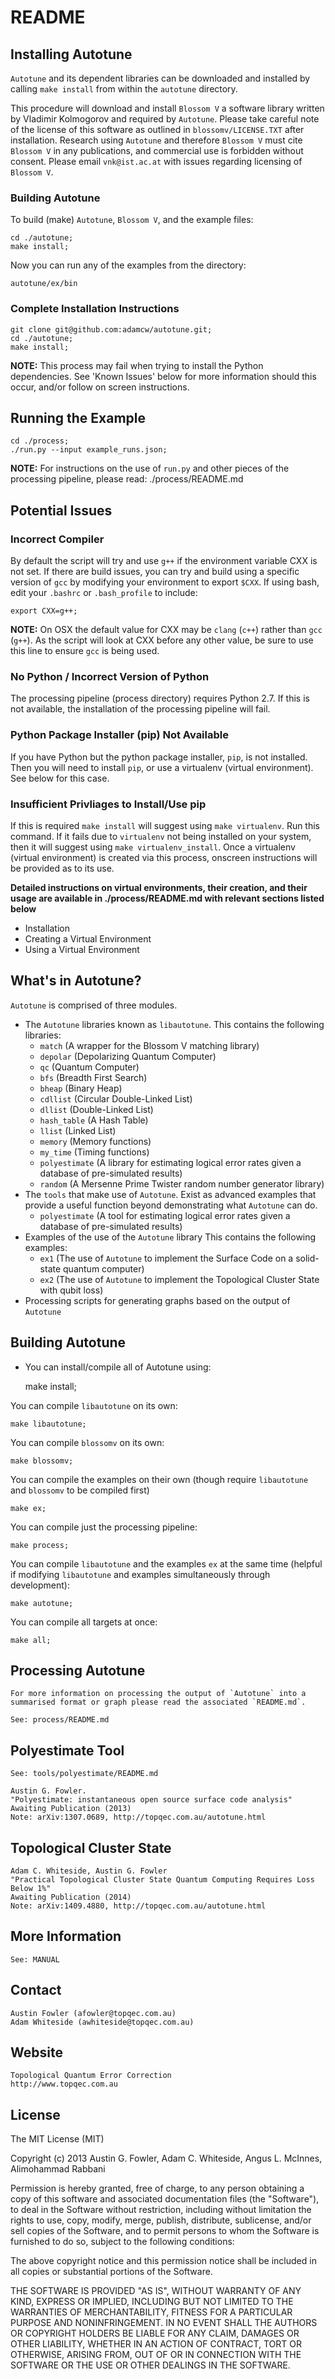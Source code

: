 # README #

## Installing Autotune ##

`Autotune` and its dependent libraries can be downloaded and installed by
calling `make install` from within the `autotune` directory. 

This procedure will download and install `Blossom V` a software library
written by Vladimir Kolmogorov and required by `Autotune`. Please take careful
note of the license of this software as outlined in `blossomv/LICENSE.TXT`
after installation. Research using `Autotune` and therefore `Blossom V` must
cite `Blossom V` in any publications, and commercial use is forbidden without
consent. Please email `vnk@ist.ac.at` with issues regarding licensing of
`Blossom V`.

### Building Autotune ###

To build (make) `Autotune`, `Blossom V`, and the example files:

    cd ./autotune;
    make install;

Now you can run any of the examples from the directory:

    autotune/ex/bin

### Complete Installation Instructions ###

    git clone git@github.com:adamcw/autotune.git;
    cd ./autotune;
    make install;

__NOTE:__ This process may fail when trying to install the Python dependencies.
See 'Known Issues' below for more information should this occur, and/or follow
on screen instructions.

## Running the Example ##

    cd ./process;
    ./run.py --input example_runs.json;

__NOTE:__ For instructions on the use of `run.py` and other pieces of the
processing pipeline, please read: ./process/README.md

## Potential Issues ##

### Incorrect Compiler ###

By default the script will try and use `g++` if the environment variable CXX is
not set. If there are build issues, you can try and build using a specific
version of `gcc` by modifying your environment to export `$CXX`. If using bash,
edit your `.bashrc` or `.bash_profile` to include:

    export CXX=g++;

__NOTE:__ On OSX the default value for CXX may be `clang` (`c++`) rather than
`gcc` (`g++`). As the script will look at CXX before any other value, be sure
to use this line to ensure `gcc` is being used.

### No Python / Incorrect Version of Python ###

The processing pipeline (process directory) requires Python 2.7. If this is not
available, the installation of the processing pipeline will fail.

### Python Package Installer (pip) Not Available ###

If you have Python but the python package installer, `pip`, is not installed.
Then you will need to install `pip`, or use a virtualenv (virtual environment).
See below for this case.

### Insufficient Privliages to Install/Use pip ###

If this is required `make install` will suggest using `make virtualenv`. Run
this command. If it fails due to `virtualenv` not being installed on your
system, then it will suggest using `make virtualenv_install`. Once a virtualenv
(virtual environment) is created via this process, onscreen instructions will
be provided as to its use. 

__Detailed instructions on virtual environments, their creation, and their usage
are available in ./process/README.md with relevant sections listed below__

- Installation 
- Creating a Virtual Environment
- Using a Virtual Environment

## What's in Autotune? ##

`Autotune` is comprised of three modules. 

- The `Autotune` libraries known as `libautotune`. This contains the following libraries:
    - `match` (A wrapper for the Blossom V matching library)
    - `depolar` (Depolarizing Quantum Computer)
    - `qc` (Quantum Computer)
    - `bfs` (Breadth First Search)
    - `bheap` (Binary Heap)
    - `cdllist` (Circular Double-Linked List)
    - `dllist` (Double-Linked List)
    - `hash_table` (A Hash Table)
    - `llist` (Linked List)
    - `memory` (Memory functions)
    - `my_time` (Timing functions)
    - `polyestimate` (A library for estimating logical error rates given a
        database of pre-simulated results)
    - `random` (A Mersenne Prime Twister random number generator library)
- The `tools` that make use of `Autotune`. Exist as advanced examples that
  provide a useful function beyond demonstrating what `Autotune` can do.
    - `polyestimate` (A tool for estimating logical error rates given a
        database of pre-simulated results)
- Examples of the use of the `Autotune` library This contains the following examples:
    - `ex1` (The use of `Autotune` to implement the Surface Code on a
        solid-state quantum computer)
    - `ex2` (The use of `Autotune` to implement the Topological Cluster State
      with qubit loss)
- Processing scripts for generating graphs based on the output of `Autotune`

## Building Autotune ##

- You can install/compile all of Autotune using:

    make install;

You can compile `libautotune` on its own:

    make libautotune;

You can compile `blossomv` on its own:

    make blossomv;

You can compile the examples on their own (though require `libautotune` and
  `blossomv` to be compiled first)

    make ex;

You can compile just the processing pipeline:

    make process;

You can compile `libautotune` and the examples `ex` at the same time (helpful if
  modifying `libautotune` and examples simultaneously through development):

    make autotune;

You can compile all targets at once:

    make all;

## Processing Autotune ##

    For more information on processing the output of `Autotune` into a
    summarised format or graph please read the associated `README.md`.

    See: process/README.md

## Polyestimate Tool ##

    See: tools/polyestimate/README.md

    Austin G. Fowler. 
    "Polyestimate: instantaneous open source surface code analysis"
    Awaiting Publication (2013)
    Note: arXiv:1307.0689, http://topqec.com.au/autotune.html

## Topological Cluster State ##

    Adam C. Whiteside, Austin G. Fowler 
    "Practical Topological Cluster State Quantum Computing Requires Loss Below 1%"
    Awaiting Publication (2014)
    Note: arXiv:1409.4880, http://topqec.com.au/autotune.html

## More Information ##

    See: MANUAL

## Contact ##

    Austin Fowler (afowler@topqec.com.au)
    Adam Whiteside (awhiteside@topqec.com.au)

## Website ##

    Topological Quantum Error Correction
    http://www.topqec.com.au

## License ##

The MIT License (MIT)

Copyright (c) 2013 Austin G. Fowler, Adam C. Whiteside, Angus L. McInnes, Alimohammad Rabbani

Permission is hereby granted, free of charge, to any person obtaining a copy
of this software and associated documentation files (the "Software"), to deal
in the Software without restriction, including without limitation the rights
to use, copy, modify, merge, publish, distribute, sublicense, and/or sell
copies of the Software, and to permit persons to whom the Software is
furnished to do so, subject to the following conditions:

The above copyright notice and this permission notice shall be included in all
copies or substantial portions of the Software.

THE SOFTWARE IS PROVIDED "AS IS", WITHOUT WARRANTY OF ANY KIND, EXPRESS OR
IMPLIED, INCLUDING BUT NOT LIMITED TO THE WARRANTIES OF MERCHANTABILITY,
FITNESS FOR A PARTICULAR PURPOSE AND NONINFRINGEMENT. IN NO EVENT SHALL THE
AUTHORS OR COPYRIGHT HOLDERS BE LIABLE FOR ANY CLAIM, DAMAGES OR OTHER
LIABILITY, WHETHER IN AN ACTION OF CONTRACT, TORT OR OTHERWISE, ARISING FROM,
OUT OF OR IN CONNECTION WITH THE SOFTWARE OR THE USE OR OTHER DEALINGS IN THE
SOFTWARE.
